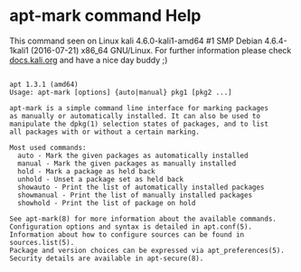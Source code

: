 # apt-mark command Help
 
 This command seen on Linux kali 4.6.0-kali1-amd64 #1 SMP Debian 4.6.4-1kali1 (2016-07-21) x86_64 GNU/Linux. For further information please check [docs.kali.org](docs.kali.org) and have a nice day buddy ;) 

~~~

apt 1.3.1 (amd64)
Usage: apt-mark [options] {auto|manual} pkg1 [pkg2 ...]

apt-mark is a simple command line interface for marking packages
as manually or automatically installed. It can also be used to
manipulate the dpkg(1) selection states of packages, and to list
all packages with or without a certain marking.

Most used commands:
  auto - Mark the given packages as automatically installed
  manual - Mark the given packages as manually installed
  hold - Mark a package as held back
  unhold - Unset a package set as held back
  showauto - Print the list of automatically installed packages
  showmanual - Print the list of manually installed packages
  showhold - Print the list of package on hold

See apt-mark(8) for more information about the available commands.
Configuration options and syntax is detailed in apt.conf(5).
Information about how to configure sources can be found in sources.list(5).
Package and version choices can be expressed via apt_preferences(5).
Security details are available in apt-secure(8).

~~~
